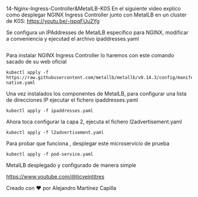 14-Nginx-Ingress-Controller&MetalLB-K0S
En el siguiente video explico como desplegar NGINX Ingress Controller junto con MetalLB en un cluster de K0S: https://youtu.be/-ispqFUu2Yg

Se configura un IPAddresses de MetalLB especifico para NGINX, modificar a conveniencia y ejecutad el archivo ipaddresses.yaml

```

```

Para instalar NGINX Ingress Controller lo haremos con este comando sacado de su web oficial

```
kubectl apply -f https://raw.githubusercontent.com/metallb/metallb/v0.14.3/config/manifests/metallb-native.yaml
```

Una vez instalados los componentes de MetalLB, para configurar una lista de direcciones IP ejecutar el fichero ipaddresses.yaml

```
kubectl apply -f ipaddresses.yaml
```

Ahora toca configurar la capa 2, ejecuta el fichero l2advertisement.yaml

```
kubectl apply -f l2advertisement.yaml
```

Para probar que funciona , desplegar este microservicio de prueba

```
kubectl apply -f pod-service.yaml
```

MetalLB desplegado y configurado de manera simple

https://www.youtube.com/@ticveintitres

Creado con ❤️ por Alejandro Martínez Capilla
